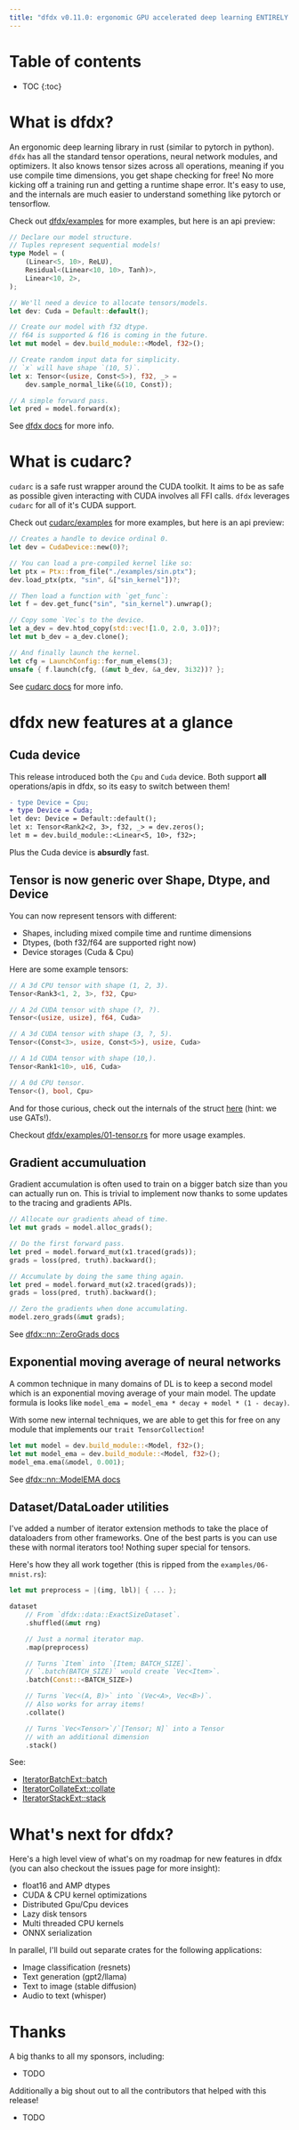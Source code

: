 ```yaml
---
title: "dfdx v0.11.0: ergonomic GPU accelerated deep learning ENTIRELY in rust!"
---
```


# Table of contents

* TOC
{:toc}

# What is dfdx?

An ergonomic deep learning library in rust (similar to pytorch in python). `dfdx` has all the standard tensor operations, neural network modules, and optimizers. It also knows tensor sizes across all operations, meaning if you use compile time dimensions, you get shape checking for free! No more kicking off a training run and getting a runtime shape error. It's easy to use, and the internals are much easier to understand something like pytorch or tensorflow.

Check out [dfdx/examples](https://github.com/coreylowman/dfdx/tree/main/examples) for more examples, but here is an api preview:

```rust
// Declare our model structure.
// Tuples represent sequential models!
type Model = (
    (Linear<5, 10>, ReLU),
    Residual<(Linear<10, 10>, Tanh)>,
    Linear<10, 2>,
);

// We'll need a device to allocate tensors/models.
let dev: Cuda = Default::default();

// Create our model with f32 dtype.
// f64 is supported & f16 is coming in the future.
let mut model = dev.build_module::<Model, f32>();

// Create random input data for simplicity.
// `x` will have shape `(10, 5)`.
let x: Tensor<(usize, Const<5>), f32, _> =
    dev.sample_normal_like(&(10, Const));

// A simple forward pass.
let pred = model.forward(x);
```

See [dfdx docs](https://docs.rs/dfdx/latest/dfdx/) for more info.

# What is cudarc?

`cudarc` is a safe rust wrapper around the CUDA toolkit. It aims to be as safe as possible given interacting with CUDA involves all FFI calls. `dfdx` leverages `cudarc` for all of it's CUDA support.

Check out [cudarc/examples](https://github.com/coreylowman/cudarc/tree/main/examples) for more examples, but here is an api preview:

```rust
// Creates a handle to device ordinal 0.
let dev = CudaDevice::new(0)?;

// You can load a pre-compiled kernel like so:
let ptx = Ptx::from_file("./examples/sin.ptx");
dev.load_ptx(ptx, "sin", &["sin_kernel"])?;

// Then load a function with `get_func`:
let f = dev.get_func("sin", "sin_kernel").unwrap();

// Copy some `Vec`s to the device.
let a_dev = dev.htod_copy(std::vec![1.0, 2.0, 3.0])?;
let mut b_dev = a_dev.clone();

// And finally launch the kernel.
let cfg = LaunchConfig::for_num_elems(3);
unsafe { f.launch(cfg, (&mut b_dev, &a_dev, 3i32))? };
```

See [cudarc docs](https://docs.rs/cudarc/latest/cudarc/) for more info.

# dfdx new features at a glance

## Cuda device

This release introduced both the `Cpu` and `Cuda` device. Both support __all__ operations/apis in dfdx, so its easy to switch between them!

```diff
- type Device = Cpu;
+ type Device = Cuda;
let dev: Device = Default::default();
let x: Tensor<Rank2<2, 3>, f32, _> = dev.zeros();
let m = dev.build_module::<Linear<5, 10>, f32>;
```

Plus the Cuda device is __absurdly__ fast.

## Tensor is now generic over Shape, Dtype, and Device

You can now represent tensors with different:
- Shapes, including mixed compile time and runtime dimensions
- Dtypes, (both f32/f64 are supported right now)
- Device storages (Cuda & Cpu)

Here are some example tensors:

```rust
// A 3d CPU tensor with shape (1, 2, 3).
Tensor<Rank3<1, 2, 3>, f32, Cpu>

// A 2d CUDA tensor with shape (?, ?).
Tensor<(usize, usize), f64, Cuda>

// A 3d CUDA tensor with shape (3, ?, 5).
Tensor<(Const<3>, usize, Const<5>), usize, Cuda>

// A 1d CUDA tensor with shape (10,).
Tensor<Rank1<10>, u16, Cuda>

// A 0d CPU tensor.
Tensor<(), bool, Cpu>
```

And for those curious, check out the internals of the struct [here](https://github.com/coreylowman/dfdx/blob/main/src/tensor/tensor_impls.rs#L32) (hint: we use GATs!).

Checkout [dfdx/examples/01-tensor.rs](https://github.com/coreylowman/dfdx/blob/main/examples/01-tensor.rs) for more usage examples.

## Gradient accumuluation

Gradient accumulation is often used to train on a bigger batch size than you can actually run on. This is trivial to implement now thanks to some updates to the tracing and gradients APIs.

```rust
// Allocate our gradients ahead of time.
let mut grads = model.alloc_grads();

// Do the first forward pass.
let pred = model.forward_mut(x1.traced(grads));
grads = loss(pred, truth).backward();

// Accumulate by doing the same thing again.
let pred = model.forward_mut(x2.traced(grads));
grads = loss(pred, truth).backward();

// Zero the gradients when done accumulating.
model.zero_grads(&mut grads);
```

See [dfdx::nn::ZeroGrads docs](https://docs.rs/dfdx/latest/dfdx/nn/trait.ZeroGrads.html)

## Exponential moving average of neural networks

A common technique in many domains of DL is to keep a second model which is an exponential moving average of your main model. The update formula is looks like `model_ema = model_ema * decay + model * (1 - decay)`.

With some new internal techniques, we are able to get this for free on any module that implements our `trait TensorCollection`!

```rust
let mut model = dev.build_module::<Model, f32>();
let mut model_ema = dev.build_module::<Model, f32>();
model_ema.ema(&model, 0.001);
```

See [dfdx::nn::ModelEMA docs](https://docs.rs/dfdx/latest/dfdx/nn/trait.ModelEMA.html)

## Dataset/DataLoader utilities

I've added a number of iterator extension methods to take the place of dataloaders from other frameworks. One of the best parts is you can use these with normal iterators too! Nothing super special for tensors.

Here's how they all work together (this is ripped from the `examples/06-mnist.rs`):

```rust
let mut preprocess = |(img, lbl)| { ... };

dataset
    // From `dfdx::data::ExactSizeDataset`.
    .shuffled(&mut rng)

    // Just a normal iterator map.
    .map(preprocess)

    // Turns `Item` into `[Item; BATCH_SIZE]`.
    // `.batch(BATCH_SIZE)` would create `Vec<Item>`.
    .batch(Const::<BATCH_SIZE>)

    // Turns `Vec<(A, B)>` into `(Vec<A>, Vec<B>)`.
    // Also works for array items!
    .collate()

    // Turns `Vec<Tensor>`/`[Tensor; N]` into a Tensor
    // with an additional dimension
    .stack()
```

See:
- [IteratorBatchExt::batch](https://docs.rs/dfdx/latest/dfdx/data/trait.IteratorBatchExt.html#method.batch)
- [IteratorCollateExt::collate](https://docs.rs/dfdx/latest/dfdx/data/trait.IteratorCollateExt.html#method.collate)
- [IteratorStackExt::stack](https://docs.rs/dfdx/latest/dfdx/data/trait.IteratorStackExt.html#method.stack)

# What's next for dfdx?

Here's a high level view of what's on my roadmap for new features in dfdx (you can also checkout the issues page for more insight):

- float16 and AMP dtypes
- CUDA & CPU kernel optimizations
- Distributed Gpu/Cpu devices
- Lazy disk tensors
- Multi threaded CPU kernels
- ONNX serialization

In parallel, I'll build out separate crates for the following applications:

- Image classification (resnets)
- Text generation (gpt2/llama)
- Text to image (stable diffusion)
- Audio to text (whisper)

# Thanks

A big thanks to all my sponsors, including:
- TODO

Additionally a big shout out to all the contributors that helped with this release!
- TODO
